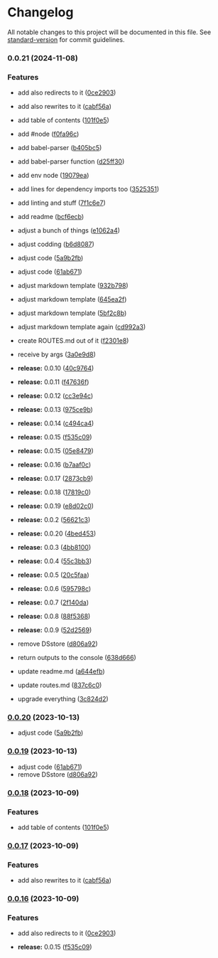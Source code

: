 # Changelog

All notable changes to this project will be documented in this file. See [standard-version](https://github.com/conventional-changelog/standard-version) for commit guidelines.

### 0.0.21 (2024-11-08)


### Features

* add also redirects to it ([0ce2903](https://github.com/olavoparno/next-routes-readme/commit/0ce2903206abc017df0401952359cdb12457b437))
* add also rewrites to it ([cabf56a](https://github.com/olavoparno/next-routes-readme/commit/cabf56a0a4c33c921f0e01b3531ab34eedb77712))
* add table of contents ([101f0e5](https://github.com/olavoparno/next-routes-readme/commit/101f0e57a2819c7d42a2a8af85111297049e11fe))


* add #node ([f0fa96c](https://github.com/olavoparno/next-routes-readme/commit/f0fa96cde317a8f8416ad6a79eed38dcba521ad9))
* add babel-parser ([b405bc5](https://github.com/olavoparno/next-routes-readme/commit/b405bc53c29fe69785b1eff84dca3631ec582366))
* add babel-parser function ([d25ff30](https://github.com/olavoparno/next-routes-readme/commit/d25ff30f1ed529bad8e02e9f182740e1618995c8))
* add env node ([19079ea](https://github.com/olavoparno/next-routes-readme/commit/19079ea620d3592f1a508fb81c40fad3bcb68cf2))
* add lines for dependency imports too ([3525351](https://github.com/olavoparno/next-routes-readme/commit/3525351d0ef7a845d9c7cec55b90f1c5066d7f84))
* add linting and stuff ([7f1c6e7](https://github.com/olavoparno/next-routes-readme/commit/7f1c6e795384c10a290ec1838bfadde47924ddf6))
* add readme ([bcf6ecb](https://github.com/olavoparno/next-routes-readme/commit/bcf6ecbea00f8dc0fed02b82602f0c18b6906e49))
* adjust a bunch of things ([e1062a4](https://github.com/olavoparno/next-routes-readme/commit/e1062a48e2e4637f297ad24707e6cc163629dd29))
* adjust codding ([b6d8087](https://github.com/olavoparno/next-routes-readme/commit/b6d80873ccf484316b4dc6f9e2396561dbdddc77))
* adjust code ([5a9b2fb](https://github.com/olavoparno/next-routes-readme/commit/5a9b2fb8cd12bde20f4e497cf8fa641e4e2a6f85))
* adjust code ([61ab671](https://github.com/olavoparno/next-routes-readme/commit/61ab671457ecfab5166c045995f349347f90696a))
* adjust markdown template ([932b798](https://github.com/olavoparno/next-routes-readme/commit/932b79868e79138eb9b30667f6572bdb49b0fe07))
* adjust markdown template ([645ea2f](https://github.com/olavoparno/next-routes-readme/commit/645ea2fe98d6b79763b9b37d20587f0135181de7))
* adjust markdown template ([5bf2c8b](https://github.com/olavoparno/next-routes-readme/commit/5bf2c8b3238c51a5c31ff222a9d3f95d3a709b52))
* adjust markdown template again ([cd992a3](https://github.com/olavoparno/next-routes-readme/commit/cd992a3739cbe7446e453bf50b231e7ee309739f))
* create ROUTES.md out of it ([f2301e8](https://github.com/olavoparno/next-routes-readme/commit/f2301e8e026a963dddc6ee68b22f46a0a7a96151))
* receive by args ([3a0e9d8](https://github.com/olavoparno/next-routes-readme/commit/3a0e9d8b58a426a0d2a00e65657f0a877a78d1c8))
* **release:** 0.0.10 ([40c9764](https://github.com/olavoparno/next-routes-readme/commit/40c976457304e552a43664b04a118c92d21af40c))
* **release:** 0.0.11 ([f47636f](https://github.com/olavoparno/next-routes-readme/commit/f47636f9678f38ed94bc297dce3687974bf7eb01))
* **release:** 0.0.12 ([cc3e94c](https://github.com/olavoparno/next-routes-readme/commit/cc3e94c22ecca5117328b08cffe3d75cdebf16f4))
* **release:** 0.0.13 ([975ce9b](https://github.com/olavoparno/next-routes-readme/commit/975ce9b147a6a0fb1087653afcb9cedb4be644fb))
* **release:** 0.0.14 ([c494ca4](https://github.com/olavoparno/next-routes-readme/commit/c494ca41154e696da7f6744129780d775810fe20))
* **release:** 0.0.15 ([f535c09](https://github.com/olavoparno/next-routes-readme/commit/f535c0936983d83d792c93de7fd45b831e5fa9df))
* **release:** 0.0.15 ([05e8479](https://github.com/olavoparno/next-routes-readme/commit/05e8479af77cbd4b0fad3d080b5ae806deb5aef9))
* **release:** 0.0.16 ([b7aaf0c](https://github.com/olavoparno/next-routes-readme/commit/b7aaf0c8c27921fe02a79b1bdec266028d3192c5))
* **release:** 0.0.17 ([2873cb9](https://github.com/olavoparno/next-routes-readme/commit/2873cb9b371b43daed0f78020bf84385023d0e2e))
* **release:** 0.0.18 ([17819c0](https://github.com/olavoparno/next-routes-readme/commit/17819c0c0b97b29051ded74be73e5f7f720bd577))
* **release:** 0.0.19 ([e8d02c0](https://github.com/olavoparno/next-routes-readme/commit/e8d02c04958acb770cdf2c084ad5a5e56136c8e0))
* **release:** 0.0.2 ([56621c3](https://github.com/olavoparno/next-routes-readme/commit/56621c3089f24eca51c03b375d99ffb48c20cfaf))
* **release:** 0.0.20 ([4bed453](https://github.com/olavoparno/next-routes-readme/commit/4bed45320c3b955351aa54c45995e3b962e37753))
* **release:** 0.0.3 ([4bb8100](https://github.com/olavoparno/next-routes-readme/commit/4bb8100b8504b1e0254097d4a9a014ad8145b191))
* **release:** 0.0.4 ([55c3bb3](https://github.com/olavoparno/next-routes-readme/commit/55c3bb379b912b17d4da8e34fd127cb1d9f7b495))
* **release:** 0.0.5 ([20c5faa](https://github.com/olavoparno/next-routes-readme/commit/20c5faac60458478f3e5d2ad249e0f0f0cace486))
* **release:** 0.0.6 ([595798c](https://github.com/olavoparno/next-routes-readme/commit/595798c07a593e67ab69cd2856f0937e14d5ffeb))
* **release:** 0.0.7 ([2f140da](https://github.com/olavoparno/next-routes-readme/commit/2f140dae134be35dc10d79a997c5ef50d03f3fa8))
* **release:** 0.0.8 ([88f5368](https://github.com/olavoparno/next-routes-readme/commit/88f5368d10cda0a8c3b5cfe76e1beaccffae5ab3))
* **release:** 0.0.9 ([52d2569](https://github.com/olavoparno/next-routes-readme/commit/52d2569a81a8f314a9966f69a77e1d41eeb3fef2))
* remove DSstore ([d806a92](https://github.com/olavoparno/next-routes-readme/commit/d806a92fefd66c00d875d604b5c3606108bfea55))
* return outputs to the console ([638d666](https://github.com/olavoparno/next-routes-readme/commit/638d666ea3887fd268222fb24b1ee3f58d073bf2))
* update readme.md ([a644efb](https://github.com/olavoparno/next-routes-readme/commit/a644efb62442f76031cbec8a71ecda91a42feedd))
* update routes.md ([837c6c0](https://github.com/olavoparno/next-routes-readme/commit/837c6c0fa69604fef8f91044a3f95a41627913e7))
* upgrade everything ([3c824d2](https://github.com/olavoparno/next-routes-readme/commit/3c824d20c3707027fca37e7d8a008eadc677cd30))

### [0.0.20](https://github.com/olavoparno/next-routes-readme/compare/v0.0.19...v0.0.20) (2023-10-13)


* adjust code ([5a9b2fb](https://github.com/olavoparno/next-routes-readme/commit/5a9b2fb8cd12bde20f4e497cf8fa641e4e2a6f85))

### [0.0.19](https://github.com/olavoparno/next-routes-readme/compare/v0.0.18...v0.0.19) (2023-10-13)


* adjust code ([61ab671](https://github.com/olavoparno/next-routes-readme/commit/61ab671457ecfab5166c045995f349347f90696a))
* remove DSstore ([d806a92](https://github.com/olavoparno/next-routes-readme/commit/d806a92fefd66c00d875d604b5c3606108bfea55))

### [0.0.18](https://github.com/olavoparno/next-routes-readme/compare/v0.0.17...v0.0.18) (2023-10-09)


### Features

* add table of contents ([101f0e5](https://github.com/olavoparno/next-routes-readme/commit/101f0e57a2819c7d42a2a8af85111297049e11fe))

### [0.0.17](https://github.com/olavoparno/next-routes-readme/compare/v0.0.16...v0.0.17) (2023-10-09)


### Features

* add also rewrites to it ([cabf56a](https://github.com/olavoparno/next-routes-readme/commit/cabf56a0a4c33c921f0e01b3531ab34eedb77712))

### [0.0.16](https://github.com/olavoparno/next-routes-readme/compare/v0.0.15...v0.0.16) (2023-10-09)


### Features

* add also redirects to it ([0ce2903](https://github.com/olavoparno/next-routes-readme/commit/0ce2903206abc017df0401952359cdb12457b437))


* **release:** 0.0.15 ([f535c09](https://github.com/olavoparno/next-routes-readme/commit/f535c0936983d83d792c93de7fd45b831e5fa9df))
